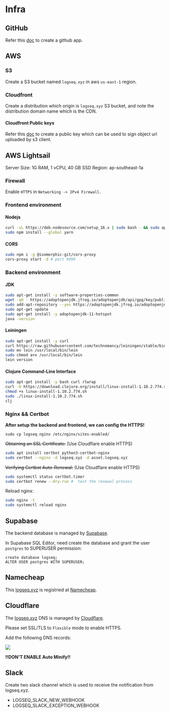 # Infra

## GitHub

Refer this [doc](https://github.com/bmpi-dev/deprecated-github-backend#2-create-a-github-app) to create a github app.

## AWS

### S3

Create a S3 bucket named `logseq.xyz` in aws `us-east-1` region.

### Cloudfront

Create a distribution which origin is `logseq.xyz` S3 bucket, and note the distribution domain name which is the CDN.

#### Cloudfront Public keys

Refer this [doc](https://docs.aws.amazon.com/zh_cn/AmazonCloudFront/latest/DeveloperGuide/private-content-trusted-signers.html) to create a public key which can be used to sign object url uploaded by s3 client.

## AWS Lightsail

Server Size: 1G RAM, 1 vCPU, 40 GB SSD
Region: ap-southeast-1a

### Firewall

Enable `HTTPS` in `Networking -> IPv4 Firewall`.

### Frontend environment

#### Nodejs

```bash
curl -sL https://deb.nodesource.com/setup_16.x | sudo bash - && sudo apt-get install -y nodejs
sudo npm install --global yarn
```

#### CORS

```bash
sudo npm i -g @isomorphic-git/cors-proxy
cors-proxy start -d # port 9999
```

### Backend environment

#### JDK

```bash
sudo apt-get install -y software-properties-common
wget -qO - https://adoptopenjdk.jfrog.io/adoptopenjdk/api/gpg/key/public | sudo apt-key add -
sudo add-apt-repository --yes https://adoptopenjdk.jfrog.io/adoptopenjdk/deb/
sudo apt-get update
sudo apt-get install -y adoptopenjdk-11-hotspot
java -version
```

#### Leiningen

```bash
sudo apt-get install -y curl
curl https://raw.githubusercontent.com/technomancy/leiningen/stable/bin/lein > lein
sudo mv lein /usr/local/bin/lein
sudo chmod a+x /usr/local/bin/lein
lein version
```

#### Clojure Command-Line Interface

```bash
sudo apt-get install -y bash curl rlwrap
curl -O https://download.clojure.org/install/linux-install-1.10.2.774.sh
chmod +x linux-install-1.10.2.774.sh
sudo ./linux-install-1.10.2.774.sh
clj
```

### Nginx && Certbot

**After setup the backend and frontend, we can config the HTTPS!**

```
sudo cp logseq.nginx /etc/nginx/sites-enabled/
```

~~Obtaining an SSL Certificate:~~ (Use Cloudflare enable HTTPS)

```bash
sudo apt install certbot python3-certbot-nginx
sudo certbot --nginx -d logseq.xyz -d asset.logseq.xyz
```

~~Verifying Certbot Auto-Renewal:~~ (Use Cloudflare enable HTTPS)

```bash
sudo systemctl status certbot.timer
sudo certbot renew --dry-run #  test the renewal process
```

Reload nginx:

```bash
sudo nginx -t
sudo systemctl reload nginx
```

## Supabase

The backend database is managed by [Supabase](https://supabase.io/).

In Supabase SQL Editor, need create the database and grant the user `postgres` to SUPERUSER permission:

```
create database logseq;
ALTER USER postgres WITH SUPERUSER;
```

## Namecheap

This [logseq.xyz](https://logseq.xyz) is registried at [Namecheap](https://www.namecheap.com/).

## Cloudflare

The [logseq.xyz](https://logseq.xyz) DNS is managed by [Cloudflare](https://www.cloudflare.com/).

Please set SSL/TLS to `Flexible` mode to enable HTTPS.

Add the following DNS records:

![](https://img.bmpi.dev/36077899-b535-1a34-0545-afd45d1e9907.png)

**!!DON'T ENABLE Auto Minify!!**

## Slack

Create two slack channel which is used to receive the notification from logseq.xyz.

- LOGSEQ_SLACK_NEW_WEBHOOK
- LOGSEQ_SLACK_EXCEPTION_WEBHOOK
